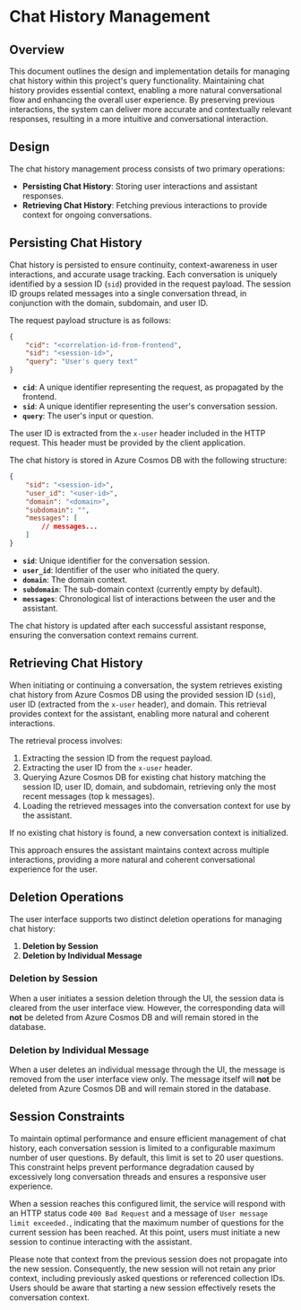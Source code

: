 # Chat History Management

## Overview

This document outlines the design and implementation details for managing chat history within this project's query functionality. Maintaining chat history provides essential context, enabling a more natural conversational flow and enhancing the overall user experience. By preserving previous interactions, the system can deliver more accurate and contextually relevant responses, resulting in a more intuitive and conversational interaction.

## Design

The chat history management process consists of two primary operations:

- **Persisting Chat History**: Storing user interactions and assistant responses.
- **Retrieving Chat History**: Fetching previous interactions to provide context for ongoing conversations.

## Persisting Chat History

Chat history is persisted to ensure continuity, context-awareness in user interactions, and accurate usage tracking. Each conversation is uniquely identified by a session ID (`sid`) provided in the request payload. The session ID groups related messages into a single conversation thread, in conjunction with the domain, subdomain, and user ID.

The request payload structure is as follows:

```json
{
    "cid": "<correlation-id-from-frontend",
    "sid": "<session-id>",
    "query": "User's query text"
}
```

- **`cid`**: A unique identifier representing the request, as propagated by the frontend.
- **`sid`**: A unique identifier representing the user's conversation session.
- **`query`**: The user's input or question.

The user ID is extracted from the `x-user` header included in the HTTP request. This header must be provided by the client application.

The chat history is stored in Azure Cosmos DB with the following structure:

```json
{
    "sid": "<session-id>",
    "user_id": "<user-id>",
    "domain": "<domain>",
    "subdomain": "",
    "messages": [
        // messages...
    ]
}
```

- **`sid`**: Unique identifier for the conversation session.
- **`user_id`**: Identifier of the user who initiated the query.
- **`domain`**: The domain context.
- **`subdomain`**: The sub-domain context (currently empty by default).
- **`messages`**: Chronological list of interactions between the user and the assistant.

The chat history is updated after each successful assistant response, ensuring the conversation context remains current.

## Retrieving Chat History

When initiating or continuing a conversation, the system retrieves existing chat history from Azure Cosmos DB using the provided session ID (`sid`), user ID (extracted from the `x-user` header), and domain. This retrieval provides context for the assistant, enabling more natural and coherent interactions.


The retrieval process involves:

1. Extracting the session ID from the request payload.
2. Extracting the user ID from the `x-user` header.
3. Querying Azure Cosmos DB for existing chat history matching the session ID, user ID, domain, and subdomain, retrieving only the most recent messages (top k messages).
4. Loading the retrieved messages into the conversation context for use by the assistant.

If no existing chat history is found, a new conversation context is initialized.

This approach ensures the assistant maintains context across multiple interactions, providing a more natural and coherent conversational experience for the user.

## Deletion Operations

The user interface supports two distinct deletion operations for managing chat history:

1. **Deletion by Session**
2. **Deletion by Individual Message**

### Deletion by Session

When a user initiates a session deletion through the UI, the session data is cleared from the user interface view. However, the corresponding data will **not** be deleted from Azure Cosmos DB and will remain stored in the database.

### Deletion by Individual Message

When a user deletes an individual message through the UI, the message is removed from the user interface view only. The message itself will **not** be deleted from Azure Cosmos DB and will remain stored in the database.

## Session Constraints

To maintain optimal performance and ensure efficient management of chat history, each conversation session is limited to a configurable maximum number of user questions. By default, this limit is set to 20 user questions. This constraint helps prevent performance degradation caused by excessively long conversation threads and ensures a responsive user experience.

When a session reaches this configured limit, the service will respond with an HTTP status code `400 Bad Request` and a message of `User message limit exceeded.`, indicating that the maximum number of questions for the current session has been reached. At this point, users must initiate a new session to continue interacting with the assistant.

Please note that context from the previous session does not propagate into the new session. Consequently, the new session will not retain any prior context, including previously asked questions or referenced collection IDs. Users should be aware that starting a new session effectively resets the conversation context.
